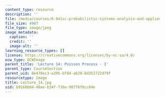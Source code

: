 ```yaml
---
content_type: resource
description: ''
file: /media/courses/6-041sc-probabilistic-systems-analysis-and-applied-probability-fall-2013/b9168b0440aeb34f736e987f8f0cc04e_Lecture_14.jpg
file_size: 4987
file_type: image/jpeg
image_metadata:
  caption: ''
  credit: ''
  image-alt: ''
learning_resource_types: []
license: https://creativecommons.org/licenses/by-nc-sa/4.0/
ocw_type: OCWImage
parent_title: 'Lecture 14: Poisson Process - I'
parent_type: CourseSection
parent_uid: 8e470ec3-a395-bf84-a620-8d352722d79f
resourcetype: Image
title: Lecture_14.jpg
uid: b9168b04-40ae-b34f-736e-987f8f0cc04e
---
```

